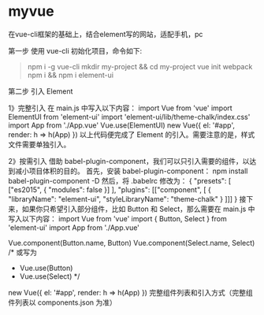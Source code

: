 # myvue
在vue-cli框架的基础上，结合element写的网站，适配手机，pc

第一步  使用 vue-cli 初始化项目，命令如下:
> npm i -g vue-cli
> mkdir my-project && cd my-project
> vue init webpack
> npm i && npm i element-ui

第二步   引入 Element

1》完整引入  在 main.js 中写入以下内容：
import Vue from 'vue'
import ElementUI from 'element-ui'
import 'element-ui/lib/theme-chalk/index.css'
import App from './App.vue'
Vue.use(ElementUI)
new Vue({
  el: '#app',
  render: h => h(App)
})
以上代码便完成了 Element 的引入。需要注意的是，样式文件需要单独引入。

2》按需引入
借助 babel-plugin-component，我们可以只引入需要的组件，以达到减小项目体积的目的。
首先，安装 babel-plugin-component：
npm install babel-plugin-component -D
然后，将 .babelrc 修改为：
{
  "presets": [
    ["es2015", { "modules": false }]
  ],
  "plugins": [["component", [
    {
      "libraryName": "element-ui",
      "styleLibraryName": "theme-chalk"
    }
  ]]]
}
接下来，如果你只希望引入部分组件，比如 Button 和 Select，那么需要在 main.js 中写入以下内容：
import Vue from 'vue'
import { Button, Select } from 'element-ui'
import App from './App.vue'

Vue.component(Button.name, Button)
Vue.component(Select.name, Select)
/* 或写为
 * Vue.use(Button)
 * Vue.use(Select)
 */

new Vue({
  el: '#app',
  render: h => h(App)
})
完整组件列表和引入方式（完整组件列表以 components.json 为准）
